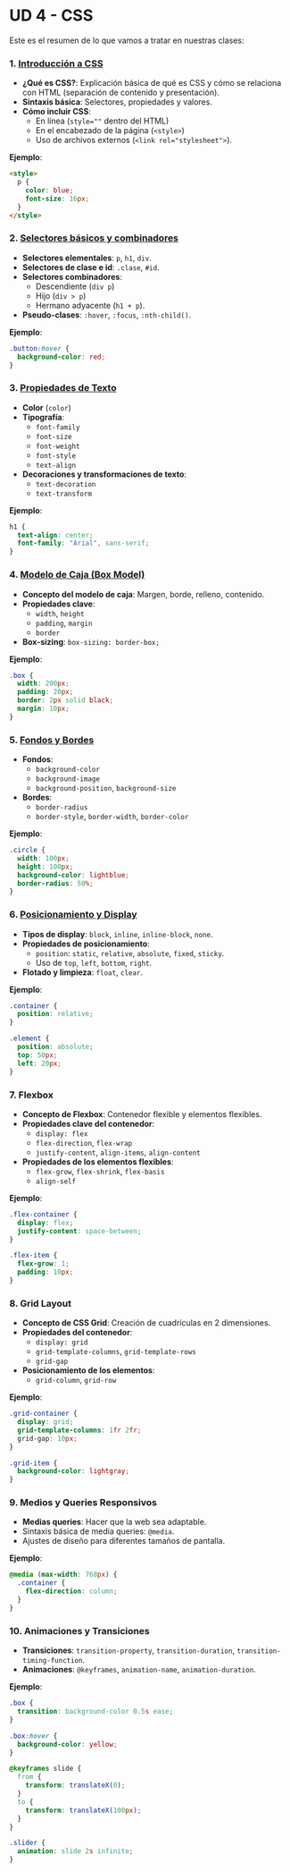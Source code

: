# UD 4 - CSS

Este es el resumen de lo que vamos a tratar en nuestras clases:

### 1. [**Introducción a CSS**](01-Introduccion/readme.md)

- **¿Qué es CSS?**: Explicación básica de qué es CSS y cómo se relaciona con HTML (separación de contenido y presentación).
- **Sintaxis básica**: Selectores, propiedades y valores.
- **Cómo incluir CSS**:
  - En línea (`style=""` dentro del HTML)
  - En el encabezado de la página (`<style>`)
  - Uso de archivos externos (`<link rel="stylesheet">`).

**Ejemplo**:

```html
<style>
  p {
    color: blue;
    font-size: 16px;
  }
</style>
```

### 2. [**Selectores básicos y combinadores**](02-Selectores/readme.md)

- **Selectores elementales**: `p`, `h1`, `div`.
- **Selectores de clase e id**: `.clase`, `#id`.
- **Selectores combinadores**:
  - Descendiente (`div p`)
  - Hijo (`div > p`)
  - Hermano adyacente (`h1 + p`).
- **Pseudo-clases**: `:hover`, `:focus`, `:nth-child()`.

**Ejemplo**:

```css
.button:hover {
  background-color: red;
}
```

### 3. [**Propiedades de Texto**](03-ReglasCSS/readme.md)

- **Color** (`color`)
- **Tipografía**:
  - `font-family`
  - `font-size`
  - `font-weight`
  - `font-style`
  - `text-align`
- **Decoraciones y transformaciones de texto**:
  - `text-decoration`
  - `text-transform`

**Ejemplo**:

```css
h1 {
  text-align: center;
  font-family: "Arial", sans-serif;
}
```

### 4. [**Modelo de Caja (Box Model)**](./04-ModeloDeCajas/readme.md)

- **Concepto del modelo de caja**: Margen, borde, relleno, contenido.
- **Propiedades clave**:
  - `width`, `height`
  - `padding`, `margin`
  - `border`
- **Box-sizing**: `box-sizing: border-box;`

**Ejemplo**:

```css
.box {
  width: 200px;
  padding: 20px;
  border: 2px solid black;
  margin: 10px;
}
```

### 5. [**Fondos y Bordes**](./05-FondosYBordes/readme.md)

- **Fondos**:
  - `background-color`
  - `background-image`
  - `background-position`, `background-size`
- **Bordes**:
  - `border-radius`
  - `border-style`, `border-width`, `border-color`

**Ejemplo**:

```css
.circle {
  width: 100px;
  height: 100px;
  background-color: lightblue;
  border-radius: 50%;
}
```

### 6. [**Posicionamiento y Display**](./06-PosicionamientoYDisplay/readme.md)

- **Tipos de display**: `block`, `inline`, `inline-block`, `none`.
- **Propiedades de posicionamiento**:
  - `position`: `static`, `relative`, `absolute`, `fixed`, `sticky`.
  - Uso de `top`, `left`, `bottom`, `right`.
- **Flotado y limpieza**: `float`, `clear`.

**Ejemplo**:

```css
.container {
  position: relative;
}

.element {
  position: absolute;
  top: 50px;
  left: 20px;
}
```

### 7. **Flexbox**

- **Concepto de Flexbox**: Contenedor flexible y elementos flexibles.
- **Propiedades clave del contenedor**:
  - `display: flex`
  - `flex-direction`, `flex-wrap`
  - `justify-content`, `align-items`, `align-content`
- **Propiedades de los elementos flexibles**:
  - `flex-grow`, `flex-shrink`, `flex-basis`
  - `align-self`

**Ejemplo**:

```css
.flex-container {
  display: flex;
  justify-content: space-between;
}

.flex-item {
  flex-grow: 1;
  padding: 10px;
}
```

### 8. **Grid Layout**

- **Concepto de CSS Grid**: Creación de cuadrículas en 2 dimensiones.
- **Propiedades del contenedor**:
  - `display: grid`
  - `grid-template-columns`, `grid-template-rows`
  - `grid-gap`
- **Posicionamiento de los elementos**:
  - `grid-column`, `grid-row`

**Ejemplo**:

```css
.grid-container {
  display: grid;
  grid-template-columns: 1fr 2fr;
  grid-gap: 10px;
}

.grid-item {
  background-color: lightgray;
}
```

### 9. **Medios y Queries Responsivos**

- **Medias queries**: Hacer que la web sea adaptable.
- Sintaxis básica de media queries: `@media`.
- Ajustes de diseño para diferentes tamaños de pantalla.

**Ejemplo**:

```css
@media (max-width: 768px) {
  .container {
    flex-direction: column;
  }
}
```

### 10. **Animaciones y Transiciones**

- **Transiciones**: `transition-property`, `transition-duration`, `transition-timing-function`.
- **Animaciones**: `@keyframes`, `animation-name`, `animation-duration`.

**Ejemplo**:

```css
.box {
  transition: background-color 0.5s ease;
}

.box:hover {
  background-color: yellow;
}

@keyframes slide {
  from {
    transform: translateX(0);
  }
  to {
    transform: translateX(100px);
  }
}

.slider {
  animation: slide 2s infinite;
}
```
